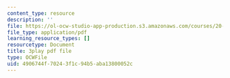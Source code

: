 ```yaml
---
content_type: resource
description: ''
file: https://ol-ocw-studio-app-production.s3.amazonaws.com/courses/20-219-becoming-the-next-bill-nye-writing-and-hosting-the-educational-show-january-iap-2015/4906744f70243f1c94b5aba13800052c_tgUyvasUtbA.pdf
file_type: application/pdf
learning_resource_types: []
resourcetype: Document
title: 3play pdf file
type: OCWFile
uid: 4906744f-7024-3f1c-94b5-aba13800052c
---
```

